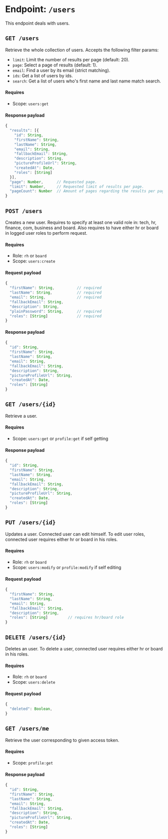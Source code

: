 # Endpoint: `/users`

This endpoint deals with users.

## `GET /users`

Retrieve the whole collection of users. Accepts the following filter params:
- `limit`: Limit the number of results per page (default: 20).
- `page`: Select a page of results (default: 1).
- `email`: Find a user by its email (strict matching).
- `ids`: Get a list of users by ids.
- `search`: Get a list of users who's first name and last name match search.

#### Requires

- Scope: `users:get`

#### Response payload

```js
{
  "results": [{
    "id": String,
    "firstName": String,
    "lastName": String,
    "email": String,
    "fallbackEmail": String,
    "description": String,
    "pictureProfileUrl": String,
    "createdAt": Date,
    "roles": [String]
  }],
  "page": Number,      // Requested page.
  "limit": Number,     // Requested limit of results per page.
  "pageCount": Number  // Amount of pages regarding the results per page.
}
```

## `POST /users`

Creates a new user. Requires to specify at least one valid role in: tech, hr, finance, com, business and board.
Also requires to have either hr or board in logged user roles to perform request.

#### Requires

- Role: `rh` or `board`
- Scope: `users:create`

#### Request payload

```js
{
  "firstName": String,          // required
  "lastName": String,           // required
  "email": String,              // required
  "fallbackEmail": String,
  "description": String,
  "plainPassword": String,      // required
  "roles": [String]             // required
}
```

#### Response payload

```js
{
  "id": String,
  "firstName": String,
  "lastName": String,
  "email": String,
  "fallbackEmail": String,
  "description": String,
  "pictureProfileUrl": String,
  "createdAt": Date,
  "roles": [String]
}
```

## `GET /users/{id}`

Retrieve a user.

#### Requires

- Scope: `users:get` or `profile:get` if self getting

#### Response payload

```js
{
  "id": String,
  "firstName": String,
  "lastName": String,
  "email": String,
  "fallbackEmail": String,
  "description": String,
  "pictureProfileUrl": String,
  "createdAt": Date,
  "roles": [String]
}
```

## `PUT /users/{id}`

Updates a user. Connected user can edit himself.
To edit user roles, connected user requires either hr or board in his roles.

#### Requires

- Role: `rh` or `board`
- Scope: `users:modify` or `profile:modify` if self editing

#### Request payload

```js
{
  "firstName": String,
  "lastName": String,
  "email": String,
  "fallbackEmail": String,
  "description": String,
  "roles": [String]         // requires hr/board role
}
```

## `DELETE /users/{id}`

Deletes an user.
To delete a user, connected user requires either hr or board in his roles.

#### Requires

- Role: `rh` or `board`
- Scope: `users:delete`

#### Request payload

```js
{
  "deleted": Boolean,
}
```

## `GET /users/me`

Retrieve the user corresponding to given access token.

#### Requires

- Scope: `profile:get`

#### Response payload

```js
{
  "id": String,
  "firstName": String,
  "lastName": String,
  "email": String,
  "fallbackEmail": String,
  "description": String,
  "pictureProfileUrl": String,
  "createdAt": Date,
  "roles": [String]
}
```
